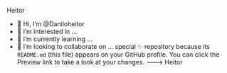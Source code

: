 






Heitor

- 👋 Hi, I’m @Daniloheitor
- 👀 I’m interested in ...
- 🌱 I’m currently learning ...
- 💞️ I’m looking to collaborate on ...
special ✨ repository because its `README.md` (this file) appears on your GitHub profile.
You can click the Preview link to take a look at your changes.
--->
Heitor 
